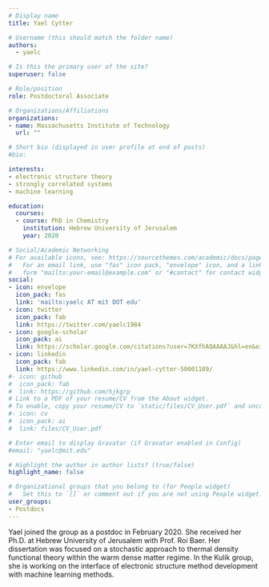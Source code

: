```yaml
---
# Display name
title: Yael Cytter

# Username (this should match the folder name)
authors:
  - yaelc

# Is this the primary user of the site?
superuser: false

# Role/position
role: Postdoctoral Associate

# Organizations/Affiliations
organizations:
- name: Massachusetts Institute of Technology
  url: ""

# Short bio (displayed in user profile at end of posts)
#bio: 

interests:
- electronic structure theory 
- strongly correlated systems
- machine learning

education:
  courses:
  - course: PhD in Chemistry 
    institution: Hebrew University of Jerusalem
    year: 2020

# Social/Academic Networking
# For available icons, see: https://sourcethemes.com/academic/docs/page-builder/#icons
#   For an email link, use "fas" icon pack, "envelope" icon, and a link in the
#   form "mailto:your-email@example.com" or "#contact" for contact widget.
social:
- icon: envelope
  icon_pack: fas
  link: 'mailto:yaelc AT mit DOT edu'
- icon: twitter
  icon_pack: fab
  link: https://twitter.com/yaelc1984
- icon: google-scholar
  icon_pack: ai
  link: https://scholar.google.com/citations?user=7KXfhAQAAAAJ&hl=en&oi=ao 
- icon: linkedin
  icon_pack: fab
  link: https://www.linkedin.com/in/yael-cytter-50001189/
#- icon: github
#  icon_pack: fab
#  link: https://github.com/hjkgrp
# Link to a PDF of your resume/CV from the About widget.
# To enable, copy your resume/CV to `static/files/CV_User.pdf` and uncomment the lines below.
#- icon: cv
#  icon_pack: ai
#  link: files/CV_User.pdf

# Enter email to display Gravatar (if Gravatar enabled in Config)
#email: "yaelc@mit.edu"

# Highlight the author in author lists? (true/false)
highlight_name: false

# Organizational groups that you belong to (for People widget)
#   Set this to `[]` or comment out if you are not using People widget.
user_groups:
- Postdocs
---
```

Yael joined the group as a postdoc in February 2020. She received her Ph.D. at Hebrew University of Jerusalem with Prof. Roi Baer. Her dissertation was focused on a stochastic approach to thermal density functional theory within the warm dense matter regime. In the Kulik group, she is working on the interface of electronic structure method development with machine learning methods.
